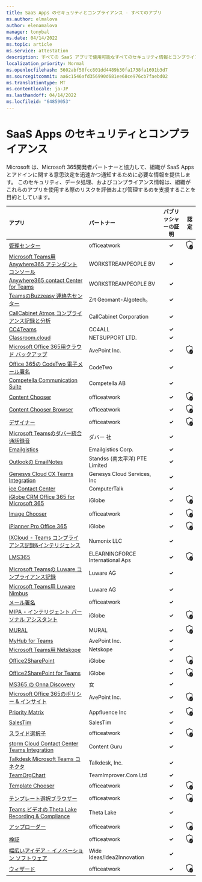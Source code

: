 ```yaml
---
title: SaaS Apps のセキュリティとコンプライアンス - すべてのアプリ
ms.author: elmalova
author: elenamalova
manager: tonybal
ms.date: 04/14/2022
ms.topic: article
ms.service: attestation
description: すべての SaaS アプリで使用可能なすべてのセキュリティ情報とコンプライアンス情報。
localization_priority: Normal
ms.openlocfilehash: 5602abf50fcc801dd4489b30fa1738fa1691b3d7
ms.sourcegitcommit: aa6c1546afd356990d681ee68ce976cb7faebd02
ms.translationtype: MT
ms.contentlocale: ja-JP
ms.lasthandoff: 04/14/2022
ms.locfileid: "64859053"
---
```

# <a name="saas-apps-security-and-compliance"></a>SaaS Apps のセキュリティとコンプライアンス

Microsoft は、Microsoft 365開発者パートナーと協力して、組織が SaaS Apps とアドインに関する意思決定を迅速かつ通知するために必要な情報を提供します。 このセキュリティ、データ処理、およびコンプライアンス情報は、組織がこれらのアプリを使用する際のリスクを評価および管理するのを支援することを目的としています。

| **アプリ** | **パートナー** | **パブリッシャーの証明** | **認定** |
|:--------|:------------|:----------------------:|:-------------:|
| [管理センター](./officeatwork-admin-center.md) | officeatwork | **✓** | <img alt="Certified application badge" src="../media/certified-badge.png" height="25" width="25" /> |
| [Microsoft Teams用 Anywhere365 アテンダント コンソール](./workstreampeople-bv-anywhere365-attendant-console-for-microsoft-teams.md) | WORKSTREAMPEOPLE BV | **✓** |  |
| [Anywhere365 contact Center for Teams](./workstreampeople-bv-anywhere365-contact-center-for-teams.md) | WORKSTREAMPEOPLE BV | **✓** |  |
| [TeamsのBuzzeasy 連絡先センター](./geomant-algotech-zrt-buzzeasy-contact-center-for-teams.md) | Zrt Geomant-Algotech。 | **✓** |  |
| [CallCabinet Atmos コンプライアンス記録と分析](./callcabinet-corporation-atmos-compliance-recording-and-analytics.md) | CallCabinet Corporation | **✓** |  |
| [CC4Teams](./cc4all-cc4teams.md) | CC4ALL | **✓** |  |
| [Classroom.cloud](./netsupport-ltd-classroomcloud.md) | NETSUPPORT LTD. | **✓** |  |
| [Microsoft Office 365用クラウド バックアップ](./avepoint-inc-cloud-backup-for-microsoft-office-365.md) | AvePoint Inc. | **✓** | <img alt="Certified application badge" src="../media/certified-badge.png" height="25" width="25" /> |
| [Office 365の CodeTwo 電子メール署名](./codetwo-email-signatures-for-office-365.md) | CodeTwo | **✓** |  |
| [Competella Communication Suite](./competella-ab-communication-suite.md) | Competella AB | **✓** |  |
| [Content Chooser](./officeatwork-content-chooser.md) | officeatwork | **✓** | <img alt="Certified application badge" src="../media/certified-badge.png" height="25" width="25" /> |
| [Content Chooser Browser](./officeatwork-content-chooser-browser.md) | officeatwork | **✓** | <img alt="Certified application badge" src="../media/certified-badge.png" height="25" width="25" /> |
| [デザイナー](./officeatwork-designer.md) | officeatwork | **✓** | <img alt="Certified application badge" src="../media/certified-badge.png" height="25" width="25" /> |
| [Microsoft Teamsのダバー統合通話録音](./dubber-corp-unified-call-recording-for-microsoft-teams.md) | ダバー 社 | **✓** |  |
| [Emailgistics](./emailgistics-corp.md) | Emailgistics Corp. | **✓** |  |
| [Outlookの EmailNotes](./standss-south-pacific-pte-limited-emailnotes-for-outlook.md) | Standss (南太平洋) PTE Limited | **✓** |  |
| [Genesys Cloud CX Teams Integration](./genesys-cloud-services-inc-cx-teams-integration.md) | Genesys Cloud Services, Inc | **✓** |  |
| [ice Contact Center](./computertalk-ice-contact-center.md) | ComputerTalk | **✓** |  |
| [iGlobe CRM Office 365 for Microsoft 365](./iglobe-crm-office-365-for-microsoft.md) | iGlobe | **✓** | <img alt="Certified application badge" src="../media/certified-badge.png" height="25" width="25" /> |
| [Image Chooser](./officeatwork-image-chooser.md) | officeatwork | **✓** | <img alt="Certified application badge" src="../media/certified-badge.png" height="25" width="25" /> |
| [iPlanner Pro Office 365](./iglobe-iplanner-pro-office-365.md) | iGlobe | **✓** | <img alt="Certified application badge" src="../media/certified-badge.png" height="25" width="25" /> |
| [IXCloud - Teams コンプライアンス記録&amp;インテリジェンス](./numonix-llc-ixcloud-teams-compliance-recordingintelligence.md) | Numonix LLC | **✓** |  |
| [LMS365](./elearningforce-international-aps-lms365.md) | ELEARNINGFORCE International Aps | **✓** | <img alt="Certified application badge" src="../media/certified-badge.png" height="25" width="25" /> |
| [Microsoft Teamsの Luware コンプライアンス記録](./luware-ag-compliance-recording-for-microsoft-teams.md) | Luware AG | **✓** |  |
| [Microsoft Teams用 Luware Nimbus](./luware-ag-nimbus-for-microsoft-teams.md) | Luware AG | **✓** |  |
| [メール署名](./officeatwork-mail-signature.md) | officeatwork | **✓** |  |
| [MIPA - インテリジェント パーソナル アシスタント](./iglobe-mipa-my-intelligent-personal-assistant.md) | iGlobe | **✓** | <img alt="Certified application badge" src="../media/certified-badge.png" height="25" width="25" /> |
| [MURAL](./mural.md) | MURAL | **✓** | <img alt="Certified application badge" src="../media/certified-badge.png" height="25" width="25" /> |
| [MyHub for Teams](./avepoint-inc-myhub-for-teams.md) | AvePoint Inc. | **✓** |  |
| [Microsoft Teams用 Netskope](./netskope-for-microsoft-teams.md) | Netskope | **✓** |  |
| [Office2SharePoint](./iglobe-office2sharepoint.md) | iGlobe | **✓** | <img alt="Certified application badge" src="../media/certified-badge.png" height="25" width="25" /> |
| [Office2SharePoint for Teams](./iglobe-office2sharepoint-for-teams.md) | iGlobe | **✓** | <img alt="Certified application badge" src="../media/certified-badge.png" height="25" width="25" /> |
| [MS365 の Onna Discovery](./onna-discovery-for-ms365.md) | 女 | **✓** |  |
| [Microsoft Office 365のポリシー &amp; インサイト](./avepoint-inc-policiesinsights-for-microsoft-office-365.md) | AvePoint Inc. | **✓** | <img alt="Certified application badge" src="../media/certified-badge.png" height="25" width="25" /> |
| [Priority Matrix](./appfluence-inc-priority-matrix.md) | Appfluence Inc | **✓** | <img alt="Certified application badge" src="../media/certified-badge.png" height="25" width="25" /> |
| [SalesTim](./salestim.md) | SalesTim | **✓** |  |
| [スライド選択子](./officeatwork-slide-chooser.md) | officeatwork | **✓** | <img alt="Certified application badge" src="../media/certified-badge.png" height="25" width="25" /> |
| [storm Cloud Contact Center Teams Integration](./content-guru-storm-cloud-contact-center-teams-integration.md) | Content Guru | **✓** |  |
| [Talkdesk Microsoft Teams コネクタ](./talkdesk-inc-microsoft-teams-connector.md) | Talkdesk, Inc. | **✓** |  |
| [TeamOrgChart](./teamimprovercom-ltd-teamorgchart.md) | TeamImprover.Com Ltd | **✓** |  |
| [Template Chooser](./officeatwork-template-chooser.md) | officeatwork | **✓** | <img alt="Certified application badge" src="../media/certified-badge.png" height="25" width="25" /> |
| [テンプレート選択ブラウザー](./officeatwork-template-chooser-browser.md) | officeatwork | **✓** | <img alt="Certified application badge" src="../media/certified-badge.png" height="25" width="25" /> |
| [Teams ビデオの Theta Lake Recording &amp; Compliance](./theta-lake-recordingcompliance-for-teams-video.md) | Theta Lake | **✓** |  |
| [アップローダー](./officeatwork-uploader.md) | officeatwork | **✓** | <img alt="Certified application badge" src="../media/certified-badge.png" height="25" width="25" /> |
| [検証](./officeatwork-verifier.md) | officeatwork | **✓** | <img alt="Certified application badge" src="../media/certified-badge.png" height="25" width="25" /> |
| [幅広いアイデア - イノベーション ソフトウェア](./wide-ideasidea2innovation-ideas-innovation-software.md) | Wide Ideas/Idea2Innovation | **✓** |  |
| [ウィザード](./officeatwork-wizard.md) | officeatwork | **✓** | <img alt="Certified application badge" src="../media/certified-badge.png" height="25" width="25" /> |
